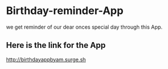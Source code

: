 # Birthday-reminder-App
we get reminder of our dear onces special day through this App.

## Here is the link for the App


http://birthdayappbyam.surge.sh

